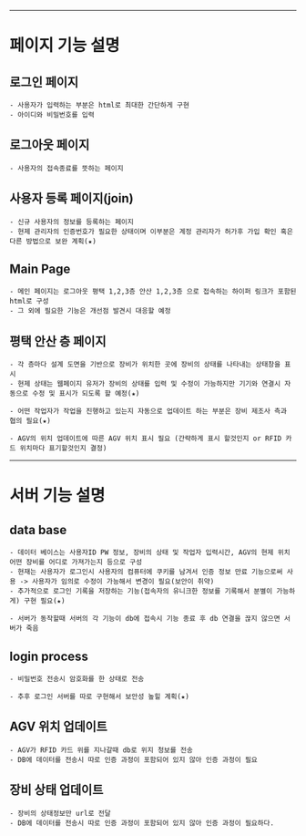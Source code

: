 ***
# 페이지 기능 설명

## 로그인 페이지

    - 사용자가 입력하는 부분은 html로 최대한 간단하게 구현
    - 아이디와 비밀번호를 입력


## 로그아웃 페이지

    - 사용자의 접속종료를 뜻하는 페이지

## 사용자 등록 페이지(join)

    - 신규 사용자의 정보를 등록하는 페이지
    - 현제 관리자의 인증번호가 필요한 상태이며 이부분은 계정 관리자가 허가후 가입 확인 혹은 다른 방법으로 보완 계획(★)


## Main Page

    - 메인 페이지는 로그아웃 평택 1,2,3층 안산 1,2,3층 으로 접속하는 하이퍼 링크가 포함된 html로 구성
    - 그 외에 필요한 기능은 개선점 발견시 대응할 예정

## 평택 안산 층 페이지

    - 각 층마다 설계 도면을 기반으로 장비가 위치한 곳에 장비의 상태를 나타내는 상태창을 표시
    - 현제 상태는 웹페이지 유저가 장비의 상태를 입력 및 수정이 가능하지만 기기와 연결시 자동으로 수정 및 표시가 되도록 할 예정(★)

    - 어떤 작업자가 작업을 진행하고 있는지 자동으로 업데이트 하는 부분은 장비 제조사 측과 협의 필요(★)

    - AGV의 위치 업데이트에 따른 AGV 위치 표시 필요 (간략하게 표시 할것인지 or RFID 카드 위치마다 표기할것인지 결정)

***

# 서버 기능 설명

## data base

    - 데이터 베이스는 사용자ID PW 정보, 장비의 상태 및 작업자 입력시간, AGV의 현제 위치 어떤 장비를 어디로 가져가는지 등으로 구성
    - 현재는 사용자가 로그인시 사용자의 컴퓨터에 쿠키를 남겨서 인증 정보 만료 기능으로써 사용 -> 사용자가 임의로 수정이 가능해서 변경이 필요(보안이 취약)
    - 추가적으로 로그인 기록을 저장하는 기능(접속자의 유니크한 정보를 기록해서 분별이 가능하게) 구현 필요(★)

    - 서버가 동작할때 서버의 각 기능이 db에 접속시 기능 종료 후 db 연결을 끊지 않으면 서버가 죽음
## login process

    - 비밀번호 전송시 암호화를 한 상태로 전송

    - 추후 로그인 서버를 따로 구현해서 보안성 높힐 계획(★)

## AGV 위치 업데이트

    - AGV가 RFID 카드 위를 지나갈때 db로 위지 청보를 전송
    - DB에 데이터를 전송시 따로 인증 과정이 포함되어 있지 않아 인증 과정이 필요

## 장비 상태 업데이트

    - 장비의 상태정보만 url로 전달 
    - DB에 데이터를 전송시 따로 인증 과정이 포함되어 있지 않아 인증 과정이 필요하다.





